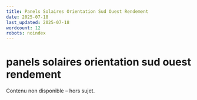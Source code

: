 ```yaml
---
title: Panels Solaires Orientation Sud Ouest Rendement
date: 2025-07-18
last_updated: 2025-07-18
wordcount: 12
robots: noindex
---
```


# panels solaires orientation sud ouest rendement

Contenu non disponible – hors sujet.